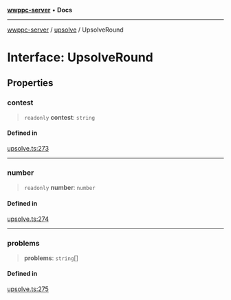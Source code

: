 [**wwppc-server**](../../README.md) • **Docs**

***

[wwppc-server](../../modules.md) / [upsolve](../README.md) / UpsolveRound

# Interface: UpsolveRound

## Properties

### contest

> `readonly` **contest**: `string`

#### Defined in

[upsolve.ts:273](https://github.com/WWPPC/WWPPC-server/blob/64a61903b5a0f4aa306afe641a1ba5b173736b1a/src/upsolve.ts#L273)

***

### number

> `readonly` **number**: `number`

#### Defined in

[upsolve.ts:274](https://github.com/WWPPC/WWPPC-server/blob/64a61903b5a0f4aa306afe641a1ba5b173736b1a/src/upsolve.ts#L274)

***

### problems

> **problems**: `string`[]

#### Defined in

[upsolve.ts:275](https://github.com/WWPPC/WWPPC-server/blob/64a61903b5a0f4aa306afe641a1ba5b173736b1a/src/upsolve.ts#L275)
